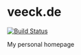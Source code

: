 # veeck.de

[![Build Status](https://secure.travis-ci.org/rejas/veeck.de.png?branch=master)](http://travis-ci.org/rejas/veeck.de) 

My personal homepage
